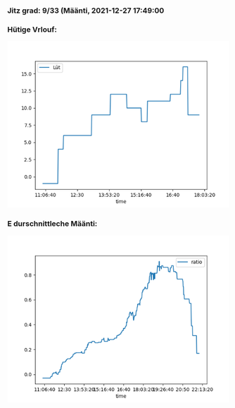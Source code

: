 ### Jitz grad: 9/33 (Määnti, 2021-12-27 17:49:00

### Hütige Vrlouf:
![Graph](Today.png)

### E durschnittleche Määnti:
![Graph](Määnti.png)